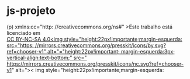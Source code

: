 # js-projeto

(p) xmlns:cc="http: //creativecommons.org/ns#" >Este trabalho está licenciado em <a href="https: //creativecommons.org/licenses/by-nc-sa/4.0/?ref=chooser-v1" target="_blank" rel= "licença noopenpener noreferrer" style="display:inline-block;">CC BY-NC-SA 4.0<img style="height:22px!importante;margin-esquerda: src="https: //mirrors.creativecommons.org/presskit/icons/by.svg?ref=chooser-v1" alt="="height:22px!important; margin-esquerda:3px; vertical-align:text-bottom;" src="https://mirrors.creativecommons.org/presskit/icons/nc.svg?ref=chooser-v1" alt=">< img style="height:22px!importante;margin-esquerda:

